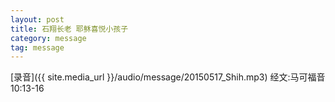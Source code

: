```yaml
---
layout: post
title: 石翔长老 耶稣喜悦小孩子
category: message
tag: message
---
```


[录音]({{ site.media_url }}/audio/message/20150517_Shih.mp3) 经文:马可福音10:13-16

